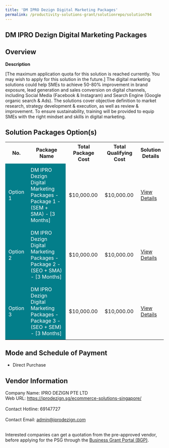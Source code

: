 ```yaml
---
title: 'DM IPRO Dezign Digital Marketing Packages'
permalink: /productivity-solutions-grant/solutionrepo/solution794
---
```


## DM IPRO Dezign Digital Marketing Packages

## Overview

**Description**

[The maximum application quota for this solution is reached currently. You may wish to apply for this solution in the future.] The digital marketing solutions could help SMEs to achieve 50-80% improvement in brand exposure, lead generation and sales conversion on digital channels, including Social Media (Facebook & Instagram) and Search Engine (Google organic search & Ads). The solutions cover objective definition to market research, strategy development & execution, as well as review & improvement. To ensure sustainability, training will be provided to equip SMEs with the right mindset and skills in digital marketing.

## Solution Packages Option(s)

<table>
<tr>
<th><b>No.</b></th>
<th><b>Package Name</b></th>
<th><b>Total Package Cost</b></th>
<th><b>Total Qualifying Cost</b></th>
<th><b>Solution Details</b></th>
</tr>
<tr>
<td style='padding: 10px; background-color: #037E8A; color: #FFFFFF;'>Option 1</td>
<td style='padding: 10px; background-color: #037E8A; color: #FFFFFF;'>DM IPRO Dezign Digital Marketing Packages - Package 1 - (SEM + SMA) - [3 Months]</td>
<td style='padding: 10px;'>$10,000.00</td>
<td style='padding: 10px;'>$10,000.00</td>
<td style='padding: 10px;'><a href='/images/psg/IPRO_DEZIGN_Desensitised_Annex_3_Part_1.pdf' target='_blank'>View Details</a></td>
</tr>
<tr>
<td style='padding: 10px; background-color: #037E8A; color: #FFFFFF;'>Option 2</td>
<td style='padding: 10px; background-color: #037E8A; color: #FFFFFF;'>DM IPRO Dezign Digital Marketing Packages - Package 2 - (SEO + SMA) - [3 Months]</td>
<td style='padding: 10px;'>$10,000.00</td>
<td style='padding: 10px;'>$10,000.00</td>
<td style='padding: 10px;'><a href='/images/psg/IPRO_DEZIGN_Desensitised_Annex_3_Part_2.pdf' target='_blank'>View Details</a></td>
</tr>
<tr>
<td style='padding: 10px; background-color: #037E8A; color: #FFFFFF;'>Option 3</td>
<td style='padding: 10px; background-color: #037E8A; color: #FFFFFF;'>DM IPRO Dezign Digital Marketing Packages - Package 3 - (SEO + SEM) - [3 Months]</td>
<td style='padding: 10px;'>$10,000.00</td>
<td style='padding: 10px;'>$10,000.00</td>
<td style='padding: 10px;'><a href='/images/psg/IPRO_DEZIGN_Desensitised_Annex_3_Part_3.pdf' target='_blank'>View Details</a></td>
</tr>
</table>

## Mode and Schedule of Payment

 - Direct Purchase

## Vendor Information

 Company Name: IPRO DEZIGN PTE LTD<br>Web URL: https://iprodezign.sg/ecommerce-solutions-singapore/ <br><br>Contact Hotline: 69147727 <br><br>Contact Email: admin@iprodezign.com <br><br>

Interested companies can get a quotation from the pre-approved vendor, before applying for the PSG through the <a href='https://www.businessgrants.gov.sg/' target='_blank' rel='noopener'>Business Grant Portal (BGP)</a>.

<script src="/jquery/resize-tables.js"></script>

